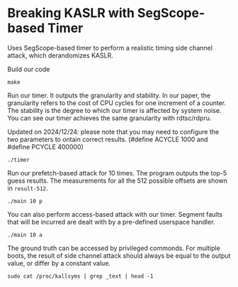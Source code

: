 # Breaking KASLR with SegScope-based Timer

Uses SegScope-based timer to perform a realistic timing side channel attack, which derandomizes KASLR. 

Build our code
```
make
```

Run our timer. It outputs the granularity and stability. In our paper, the granularity refers to the cost of CPU cycles for one increment of a counter. The stability is the degree to which our timer is affected by system noise.  You can see our timer achieves the same granularity with rdtsc/rdpru.

Updated on 2024/12/24: please note that you may need to configure the two parameters to ontain correct results. (#define ACYCLE 1000 and #define PCYCLE 400000)

```
./timer
```

Run our prefetch-based attack for 10 times. The program outputs the top-5 guess results. The measurements for all the 512 possible offsets are shown in `result-512`.
```
./main 10 p
```

You can also perform access-based attack with our timer. Segment faults that will be incurred are dealt with by a pre-defined userspace handler.
```
./main 10 a
```

The ground truth can be accessed by privileged commonds. For multiple boots, the result of side channel attack should always be equal to the output value, or differ by a constant value.
```
sudo cat /proc/kallsyms | grep _text | head -1
```

